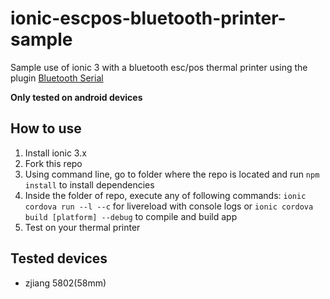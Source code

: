 # ionic-escpos-bluetooth-printer-sample
Sample use of ionic 3 with a bluetooth esc/pos thermal printer using the plugin [Bluetooth Serial](https://ionicframework.com/docs/native/bluetooth-serial)

**Only tested on android devices**
## How to use

1. Install ionic 3.x
1. Fork this repo
1. Using command line, go to folder where the repo is located and run `npm install` to install dependencies
1. Inside the folder of repo, execute any of following commands: `ionic cordova run --l --c` for livereload with console logs  or `ionic cordova build [platform] --debug` to compile and build app
1. Test on your thermal printer
## Tested devices
* zjiang 5802(58mm)

